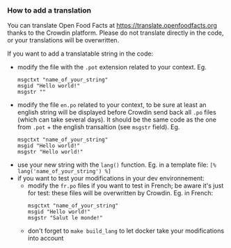 ### How to add a translation
You can translate Open Food Facts at https://translate.openfoodfacts.org thanks to the Crowdin platform. Please do not translate directly in the code, or your translations will be overwritten.

If you want to add a translatable string in the code:
* modify the file with the `.pot` extension related to your context. Eg.
  ```pot
  msgctxt "name_of_your_string"
  msgid "Hello world!"
  msgstr ""
  ```
* modify the file `en.po` related to your context, to be sure at least an english string will be displayed before Crowdin send back all `.po` files (which can take several days). It should be the same code as the one from `.pot` + the english transaltion (see `msgstr` field). Eg.
  ```po
  msgctxt "name_of_your_string"
  msgid "Hello world!"
  msgstr "Hello world!"
  ```
* use your new string with the `lang()` function. Eg. in a template file: `[% lang('name_of_your_string') %]`
* if you want to test your modifications in your dev environnement:
  * modify the `fr.po` files if you want to test in French; be aware it's just for test: these files will be overwritten by Crowdin. Eg. in French:
    ```pot
    msgctxt "name_of_your_string"
    msgid "Hello world!"
    msgstr "Salut le monde!"
    ```
  * don't forget to `make build_lang` to let docker take your modifications into account
